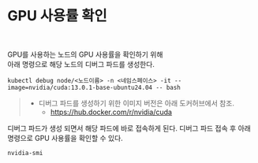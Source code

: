 <br/>

# GPU 사용률 확인 
<br/>

GPU를 사용하는 노드의 GPU 사용률을 확인하기 위해 <br/>
아래 명령으로 해당 노드의 디버그 파드를 생성한다. <br/>

~~~
kubectl debug node/<노드이름> -n <네임스페이스> -it --image=nvidia/cuda:13.0.1-base-ubuntu24.04 -- bash
~~~

> * 디버그 파드를 생성하기 위한 이미지 버전은 아래 도커허브에서 참조.
>    - https://hub.docker.com/r/nvidia/cuda

디버그 파드가 생성 되면서 해당 파드에 바로 접속하게 된다.
디버그 파드 접속 후 아래 명령으로 GPU 사용률을 확인할 수 있다.

~~~
nvidia-smi
~~~

<br/><br/><br/><br/>

